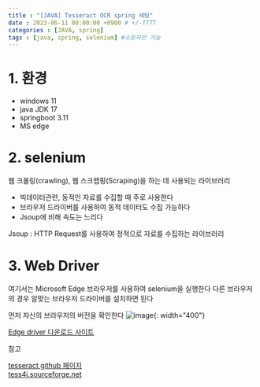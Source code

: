 ```yaml
---
title : "[JAVA] Tesseract OCR spring 세팅"
date : 2023-06-11 00:00:00 +0900 # +/-TTTT
categories : [JAVA, spring]
tags : [java, spring, selenium] #소문자만 가능
---
```


# 1. 환경
- windows 11
- java JDK 17
- springboot 3.11
- MS edge

# 2. selenium

웹 크롤링(crawling), 웹 스크랩핑(Scraping)을 하는 데 사용되는 라이브러리

- 빅데이터관련, 동적인 자료를 수집할 때 주로 사용한다
- 브라우저 드라이버를 사용하여 동적 데이터도 수집 가능하다
- Jsoup에 비해 속도는 느리다 

Jsoup
: HTTP Request를 사용하여 정적으로 자료를 수집하는 라이브러리

# 3. Web Driver

여기서는 Microsoft Edge 브라우저를 사용하여 selenium을 실행한다
다른 브라우저의 경우 알맞는 브라우저 드라이버를 설치하면 된다

먼저 자신의 브라우저의 버전을 확인한다
![image](https://github.com/trulyeven/vocr/assets/113951017/7f0e9d6d-9509-43af-ac05-386b07dbe2f3){: width="400"}


[Edge driver 다운로드 사이트](https://developer.microsoft.com/ko-kr/microsoft-edge/tools/webdriver/)


참고

[tesseract github 페이지](https://github.com/tesseract-ocr/tessdoc#tesseract-user-manual)  
[tess4j.sourceforge.net](https://tess4j.sourceforge.net/)
